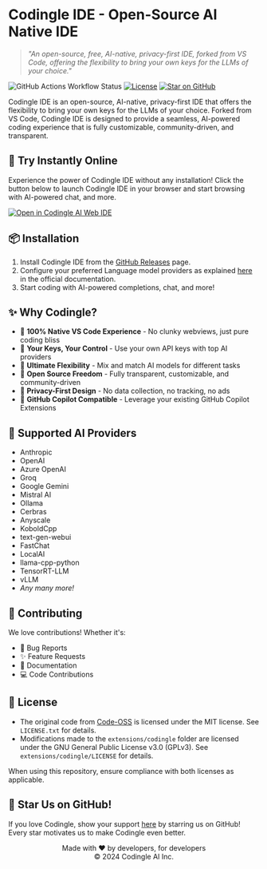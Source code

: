# Codingle IDE - Open-Source AI Native IDE

> _"An open-source, free, AI-native, privacy-first IDE, forked from VS Code, offering the flexibility to bring your own keys for the LLMs of your choice."_

![GitHub Actions Workflow Status](https://img.shields.io/github/actions/workflow/status/codingle-ai/codingle-ide/product-stable-build.yml)
[![License](https://img.shields.io/badge/license-GNU%20GPLv3-blue.svg)](LICENSE)
[![Star on GitHub](https://img.shields.io/github/stars/codingle-ai/codingle-ide?style=social)](https://github.com/codingle-ai/codingle-ide)

Codingle IDE is an open-source, AI-native, privacy-first IDE that offers the flexibility to bring your own keys for the LLMs of your choice. Forked from VS Code, Codingle IDE is designed to provide a seamless, AI-powered coding experience that is fully customizable, community-driven, and transparent.

## 🚀 Try Instantly Online

Experience the power of Codingle IDE without any installation! Click the button below to launch Codingle IDE in your browser and start browsing with AI-powered chat, and more.

[![Open in Codingle AI Web IDE](https://badges.codingle.in/open-in-web-ide.svg)](https://codingle.in/web-ide-redirect?provider=github&owner=codingle-ai&repo=codingle-ide&branch=main)

## 📦 Installation

1. Install Codingle IDE from the [GitHub Releases](https://github.com/codingle-ai/codingle-ide/releases/latest) page.
2. Configure your preferred Language model providers as explained [here](https://codingle.in/configuration/chat.html) in the official documentation.
3. Start coding with AI-powered completions, chat, and more!

## ✨ Why Codingle?

- 🎯 **100% Native VS Code Experience** - No clunky webviews, just pure coding bliss
- 🔑 **Your Keys, Your Control** - Use your own API keys with top AI providers
- 🎨 **Ultimate Flexibility** - Mix and match AI models for different tasks
- 🌟 **Open Source Freedom** - Fully transparent, customizable, and community-driven
- 🚀 **Privacy-First Design** - No data collection, no tracking, no ads
- 💎 **GitHub Copilot Compatible** - Leverage your existing GitHub Copilot Extensions

## 🎯 Supported AI Providers

- Anthropic
- OpenAI
- Azure OpenAI
- Groq
- Google Gemini
- Mistral AI
- Ollama
- Cerbras
- Anyscale
- KoboldCpp
- text-gen-webui
- FastChat
- LocalAI
- llama-cpp-python
- TensorRT-LLM
- vLLM
- _Any many more!_

## 🤝 Contributing

We love contributions! Whether it's:

- 🐛 Bug Reports
- ✨ Feature Requests
- 📝 Documentation
- 💻 Code Contributions

## 📜 License

- The original code from [Code-OSS](https://github.com/microsoft/vscode) is licensed under the MIT license. See `LICENSE.txt` for details.
- Modifications made to the `extensions/codingle` folder are licensed under the GNU General Public License v3.0 (GPLv3). See `extensions/codingle/LICENSE` for details.

When using this repository, ensure compliance with both licenses as applicable.

## 🌟 Star Us on GitHub!

If you love Codingle, show your support [here](https://github.com/codingle-ai/codingle-ide) by starring us on GitHub! Every star motivates us to make Codingle even better.

<p align="center">
Made with ❤️ by developers, for developers
<br>
© 2024 Codingle AI Inc.
</p>
